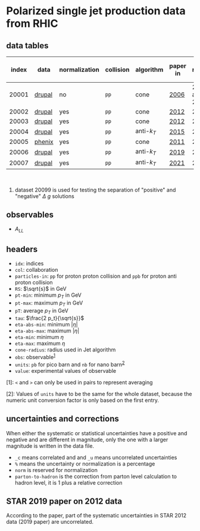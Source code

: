 # Polarized single jet production data <br> from RHIC

## data tables

| index | data                     | normalization | collision | algorithm | paper in                 | data recorded in | collaboration |
| ----- | -----                    | -----         | -----     | -----     | -----                    | -----            | -----         |
| 20001 | [drupal][link.20001.d]   | no            | `pp`      | cone                      | [2006][link.20001.p]     | 2003 and 2004    | STAR          |
| 20002 | [drupal][link.20002.d]   | yes           | `pp`      | cone                      | [2012][link.20002.p]     | 2005             | STAR          |
| 20003 | [drupal][link.20003.d]   | yes           | `pp`      | cone                      | [2012][link.20003.p]     | 2006             | STAR          |
| 20004 | [drupal][link.20004.d]   | yes           | `pp`      | anti-<i>k<sub>T</sub></i> | [2015][link.20004.p]     | 2009             | STAR          |
| 20005 | [phenix][link.20005.d]   | yes           | `pp`      | cone                      | [2011][link.20005.p]     | 2005             | PHENIX        |
| 20006 | [drupal][link.20006.d]   | yes           | `pp`      | anti-<i>k<sub>T</sub></i> | [2019][link.20006.p]     | 2012             | STAR          |
| 20007 | [drupal][link.20007.d]   | yes           | `pp`      | anti-<i>k<sub>T</sub></i> | [2021][link.20007.p]     | 2015             | STAR          |

<br>

1. dataset 20099 is used for testing the separation of "positive" and "negative" <i>&Delta; g</i> solutions

[link.20001.d]: https://drupal.star.bnl.gov/STAR/files/starpublications/68/data.html
[link.20002.d]: https://drupal.star.bnl.gov/STAR/files/starpublications/188/data.html
[link.20003.d]: https://drupal.star.bnl.gov/STAR/files/starpublications/188/data.html
[link.20004.d]: https://drupal.star.bnl.gov/STAR/files/starpublications/217/data.html
[link.20005.d]: https://www.phenix.bnl.gov/phenix/WWW/info/data/ppg093_data.html
[link.20006.d]: https://drupal.star.bnl.gov/STAR/files/starpublications/310/data.html
[link.20007.d]: https://drupal.star.bnl.gov/STAR/publications

[link.20001.p]: https://doi.org/10.1103/PhysRevLett.97.252001 'DOI'
[link.20002.p]: https://doi.org/10.1103/PhysRevD.86.032006 'DOI'
[link.20003.p]: https://doi.org/10.1103/PhysRevD.86.032006 'DOI'
[link.20004.p]: https://doi.org/10.1103/PhysRevLett.115.092002 'DOI'
[link.20005.p]: https://doi.org/10.1103/PhysRevD.84.012006 'DOI'
[link.20006.p]: https://doi.org/10.1103/PhysRevD.100.052005 'DOI'
[link.20007.p]: https://doi.org/10.1103/PhysRevD.103.L091103 'DOI'

## observables

- <i>A<sub>LL</sub></i>

## headers

- `idx`: indices
- `col`: collaboration
- `particles-in`: `pp` for proton proton collision and `ppb` for proton anti proton collision
- `RS`: $\sqrt{s}$ in GeV
- `pt-min`: minimum <i>p<sub>T</sub></i> in GeV
- `pt-max`: maximum <i>p<sub>T</sub></i> in GeV
- `pT`: average <i>p<sub>T</sub></i> in GeV
- `tau`: $\frac{2 p_t}{\sqrt{s}}$
- `eta-abs-min`: minimum |<i>&eta;</i>|
- `eta-abs-max`: maximum |<i>&eta;</i>|
- `eta-min`: minimum <i>&eta;</i>
- `eta-max`: maximum <i>&eta;</i>
- `cone-radius`: radius used in Jet algorithm
- `obs`: observable<sup>[1](#f.observable)</sup>
- `units`: `pb` for pico barn and `nb` for nano barn<sup>[2](#f.unit)</sup>
- `value`: experimental values of observable

<a name="f.observable">[1]</a>: `<` and `>` can only be used in pairs to represent averaging

<a name="f.unit">[2]</a>: Values of `units` have to be the same for the whole dataset, because the numeric unit conversion factor is only based on the first entry.


## uncertainties and corrections

When either the systematic or statistical uncertainties have a positive and negative and are different in magnitude, only the one with a larger magnitude is written in the data file.

- `_c` means correlated and and `_u` means uncorrelated uncertainties
- `%` means the uncertainty or normalization is a percentage
- `norm` is reserved for normalization
- `parton-to-hadron` is the correction from parton level calculation to hadron level, it is 1 plus a relative correction

## STAR 2019 paper on 2012 data
According to the paper, part of the systematic uncertainties in STAR 2012 data (2019 paper) are uncorrelated.
